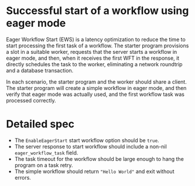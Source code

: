 # Successful start of a workflow using eager mode
Eager Workflow Start (EWS) is a latency optimization to reduce the time to start processing the first task of a workflow. The starter program provisions a slot in a suitable worker, requests that the server starts a workflow in eager mode, and then, when it receives the first WFT in the response, it directly schedules the task to the worker, eliminating a network roundtrip and a database transaction.

In each scenario, the starter program and the worker should share a client. The starter program will create a simple workflow in eager mode, and then verify that eager mode was actually used, and the first workflow task was processed correctly.

# Detailed spec
* The `EnableEagerStart` start workflow option should be `true`.
* The server response to start workflow should include a non-nil `eager_workflow_task` field.
* The task timeout for the workflow should be large enough to hang the program on a task retry.
* The simple workflow should return `"Hello World"` and exit without errors.
